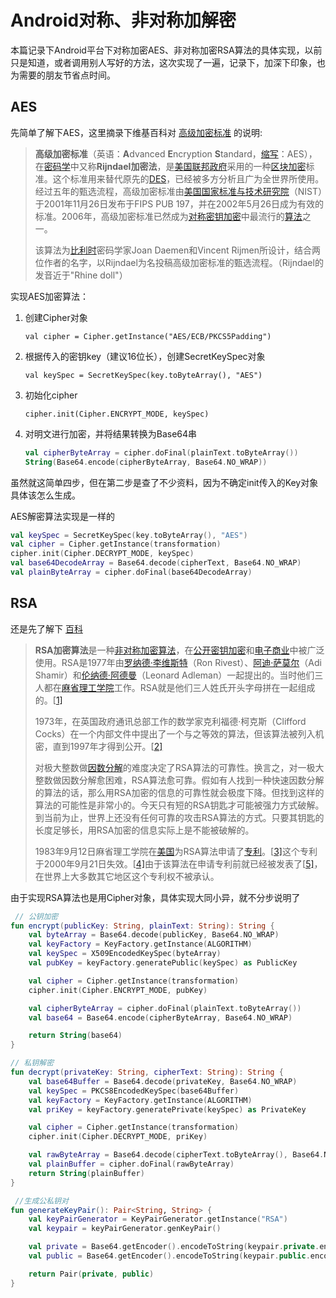 # Android对称、非对称加解密

本篇记录下Android平台下对称加密AES、非对称加密RSA算法的具体实现，以前只是知道，或者调用别人写好的方法，这次实现了一遍，记录下，加深下印象，也为需要的朋友节省点时间。

## AES

先简单了解下AES，这里摘录下维基百科对 [高级加密标准]([https://zh.wikipedia.org/wiki/%E9%AB%98%E7%BA%A7%E5%8A%A0%E5%AF%86%E6%A0%87%E5%87%86](https://zh.wikipedia.org/wiki/高级加密标准)) 的说明:

> **高级加密标准**（英语：**A**dvanced **E**ncryption **S**tandard，[缩写](https://zh.wikipedia.org/wiki/缩写)：AES），在[密码学](https://zh.wikipedia.org/wiki/密码学)中又称**Rijndael加密法**，是[美国联邦政府](https://zh.wikipedia.org/wiki/美国联邦政府)采用的一种[区块加密](https://zh.wikipedia.org/wiki/區塊加密)标准。这个标准用来替代原先的[DES](https://zh.wikipedia.org/wiki/DES)，已经被多方分析且广为全世界所使用。经过五年的甄选流程，高级加密标准由[美国国家标准与技术研究院](https://zh.wikipedia.org/wiki/美国国家标准与技术研究院)（NIST）于2001年11月26日发布于FIPS PUB 197，并在2002年5月26日成为有效的标准。2006年，高级加密标准已然成为[对称密钥加密](https://zh.wikipedia.org/wiki/对称密钥加密)中最流行的[算法](https://zh.wikipedia.org/wiki/演算法)之一。
>
> 该算法为[比利时](https://zh.wikipedia.org/wiki/比利时)密码学家Joan Daemen和Vincent Rijmen所设计，结合两位作者的名字，以Rijndael为名投稿高级加密标准的甄选流程。（Rijndael的发音近于"Rhine doll"）

实现AES加密算法：

1. 创建Cipher对象

    `val cipher = Cipher.getInstance("AES/ECB/PKCS5Padding")`

2. 根据传入的密钥key（建议16位长），创建SecretKeySpec对象

   `val keySpec = SecretKeySpec(key.toByteArray(), "AES")`

3. 初始化cipher

   `cipher.init(Cipher.ENCRYPT_MODE, keySpec)`

4. 对明文进行加密，并将结果转换为Base64串

   ```kotlin
   val cipherByteArray = cipher.doFinal(plainText.toByteArray())
   String(Base64.encode(cipherByteArray, Base64.NO_WRAP))
   ```

虽然就这简单四步，但在第二步是查了不少资料，因为不确定init传入的Key对象具体该怎么生成。

AES解密算法实现是一样的

```kotlin
val keySpec = SecretKeySpec(key.toByteArray(), "AES")
val cipher = Cipher.getInstance(transformation)
cipher.init(Cipher.DECRYPT_MODE, keySpec)
val base64DecodeArray = Base64.decode(cipherText, Base64.NO_WRAP)
val plainByteArray = cipher.doFinal(base64DecodeArray)
```



## RSA

还是先了解下 [百科]([https://zh.wikipedia.org/wiki/RSA%E5%8A%A0%E5%AF%86%E6%BC%94%E7%AE%97%E6%B3%95](https://zh.wikipedia.org/wiki/RSA加密演算法))

> **RSA加密算法**是一种[非对称加密算法](https://zh.wikipedia.org/wiki/非对称加密演算法)，在[公开密钥加密](https://zh.wikipedia.org/wiki/公开密钥加密)和[电子商业](https://zh.wikipedia.org/wiki/电子商业)中被广泛使用。RSA是1977年由[罗纳德·李维斯特](https://zh.wikipedia.org/wiki/罗纳德·李维斯特)（Ron Rivest）、[阿迪·萨莫尔](https://zh.wikipedia.org/wiki/阿迪·萨莫尔)（Adi Shamir）和[伦纳德·阿德曼](https://zh.wikipedia.org/wiki/伦纳德·阿德曼)（Leonard Adleman）一起提出的。当时他们三人都在[麻省理工学院](https://zh.wikipedia.org/wiki/麻省理工学院)工作。RSA就是他们三人姓氏开头字母拼在一起组成的。[[1\]](https://zh.wikipedia.org/wiki/RSA加密演算法#cite_note-1)
>
> 1973年，在英国政府通讯总部工作的数学家克利福德·柯克斯（Clifford Cocks）在一个内部文件中提出了一个与之等效的算法，但该算法被列入机密，直到1997年才得到公开。[[2\]](https://zh.wikipedia.org/wiki/RSA加密演算法#cite_note-2)
>
> 对极大整数做[因数分解](https://zh.wikipedia.org/wiki/因数分解)的难度决定了RSA算法的可靠性。换言之，对一极大整数做因数分解愈困难，RSA算法愈可靠。假如有人找到一种快速因数分解的算法的话，那么用RSA加密的信息的可靠性就会极度下降。但找到这样的算法的可能性是非常小的。今天只有短的RSA钥匙才可能被强力方式破解。到当前为止，世界上还没有任何可靠的攻击RSA算法的方式。只要其钥匙的长度足够长，用RSA加密的信息实际上是不能被破解的。
>
> 1983年9月12日麻省理工学院在[美国](https://zh.wikipedia.org/wiki/美国)为RSA算法申请了[专利](https://zh.wikipedia.org/wiki/专利)。[[3\]](https://zh.wikipedia.org/wiki/RSA加密演算法#cite_note-3)这个专利于2000年9月21日失效。[[4\]](https://zh.wikipedia.org/wiki/RSA加密演算法#cite_note-4)由于该算法在申请专利前就已经被发表了[[5\]](https://zh.wikipedia.org/wiki/RSA加密演算法#cite_note-SIAM-5)，在世界上大多数其它地区这个专利权不被承认。

由于实现RSA算法也是用Cipher对象，具体实现大同小异，就不分步说明了

```kotlin
 // 公钥加密
fun encrypt(publicKey: String, plainText: String): String {
    val byteArray = Base64.decode(publicKey, Base64.NO_WRAP)
    val keyFactory = KeyFactory.getInstance(ALGORITHM)
    val keySpec = X509EncodedKeySpec(byteArray)
    val pubKey = keyFactory.generatePublic(keySpec) as PublicKey

    val cipher = Cipher.getInstance(transformation)
    cipher.init(Cipher.ENCRYPT_MODE, pubKey)

    val cipherByteArray = cipher.doFinal(plainText.toByteArray())
    val base64 = Base64.encode(cipherByteArray, Base64.NO_WRAP)

    return String(base64)
}

// 私钥解密
fun decrypt(privateKey: String, cipherText: String): String {
    val base64Buffer = Base64.decode(privateKey, Base64.NO_WRAP)
    val keySpec = PKCS8EncodedKeySpec(base64Buffer)
    val keyFactory = KeyFactory.getInstance(ALGORITHM)
    val priKey = keyFactory.generatePrivate(keySpec) as PrivateKey

    val cipher = Cipher.getInstance(transformation)
    cipher.init(Cipher.DECRYPT_MODE, priKey)

    val rawByteArray = Base64.decode(cipherText.toByteArray(), Base64.NO_WRAP)
    val plainBuffer = cipher.doFinal(rawByteArray)
    return String(plainBuffer)
}

 //生成公私钥对
fun generateKeyPair(): Pair<String, String> {
    val keyPairGenerator = KeyPairGenerator.getInstance("RSA")
    val keypair = keyPairGenerator.genKeyPair()

    val private = Base64.getEncoder().encodeToString(keypair.private.encoded)
    val public = Base64.getEncoder().encodeToString(keypair.public.encoded)

    return Pair(private, public)
}
```